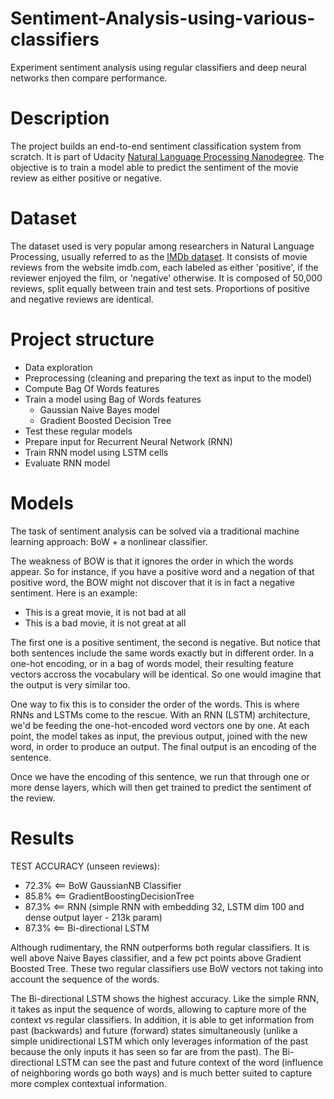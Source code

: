 # Sentiment-Analysis-using-various-classifiers
Experiment sentiment analysis using regular classifiers and deep neural networks then compare performance.

# Description

The project builds an end-to-end sentiment classification system from scratch. It is part of Udacity [Natural Language Processing Nanodegree](https://www.udacity.com/course/natural-language-processing-nanodegree--nd892).
The objective is to train a model able to predict the sentiment of the movie review as either positive or negative.

# Dataset

The dataset used is very popular among researchers in Natural Language Processing, usually referred to as the [IMDb dataset](http://ai.stanford.edu/~amaas/data/sentiment/). It consists of movie reviews from the website imdb.com, each labeled as either 'positive', if the reviewer enjoyed the film, or 'negative' otherwise.
It is composed of 50,000 reviews, split equally between train and test sets. Proportions of positive and negative reviews are identical.

# Project structure
- Data exploration
- Preprocessing (cleaning and preparing the text as input to the model)
- Compute Bag Of Words features
- Train a model using Bag of Words features
    - Gaussian Naive Bayes model
    - Gradient Boosted Decision Tree
- Test these regular models
- Prepare input for Recurrent Neural Network (RNN)
- Train RNN model using LSTM cells
- Evaluate RNN model

# Models

The task of sentiment analysis can be solved via a traditional machine learning approach: BoW + a nonlinear classifier. 

The weakness of BOW is that it ignores the order in which the words appear. So for instance, if you have a positive word and a negation of that positive word, the BOW might not discover that it is in fact a negative sentiment. Here is an example:
- This is a great movie, it is not bad at all
- This is a bad movie, it is not great at all

The first one is a positive sentiment, the second is negative. But notice that both sentences include the same words exactly but in different order. In a one-hot encoding, or in a bag of words model, their resulting feature vectors accross the vocabulary will be identical. So one would imagine that the output is very similar too.

One way to fix this is to consider the order of the words. This is where RNNs and LSTMs come to the rescue. With an RNN (LSTM) architecture, we'd be feeding the one-hot-encoded word vectors one by one. At each point, the model takes as input, the previous output, joined with the new word, in order to produce an output. The final output is an encoding of the sentence.

Once we have the encoding of this sentence, we run that through one or more dense layers, which will then get trained to predict the sentiment of the review.

# Results

TEST ACCURACY (unseen reviews):

- 72.3% <== BoW GaussianNB Classifier
- 85.8% <== GradientBoostingDecisionTree
- 87.3% <== RNN (simple RNN with embedding 32, LSTM dim 100 and dense output layer - 213k param)
- 87.3% <== Bi-directional LSTM

Although rudimentary, the RNN outperforms both regular classifiers. It is well above Naive Bayes classifier, and a few pct points above Gradient Boosted Tree. These two regular classifiers use BoW vectors not taking into account the sequence of the words.

The Bi-directional LSTM shows the highest accuracy. Like the simple RNN, it takes as input the sequence of words, allowing to capture more of the context vs regular classifiers. In addition, it is able to get information from past (backwards) and future (forward) states simultaneously (unlike a simple unidirectional LSTM which only leverages information of the past because the only inputs it has seen so far are from the past). The Bi-directional LSTM can see the past and future context of the word (influence of neighboring words go both ways) and is much better suited to capture more complex contextual information.
